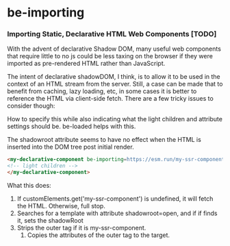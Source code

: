 # be-importing

### Importing Static, Declarative HTML Web Components [TODO]

With the advent of declarative Shadow DOM, many useful web components that require little to no js could be less taxing on the browser if they were imported as pre-rendered HTML rather than JavaScript.

The intent of declarative shadowDOM, I think, is to allow it to be used in the context of an HTML stream from the server.  Still, a case can be made that to benefit from caching, lazy loading, etc, in some cases it is better to reference the HTML via client-side fetch.  There are a few tricky issues to consider though:

How to specify this while also indicating what the light children and attribute settings should be.  be-loaded helps with this.

The shadowroot attribute seems to have no effect when the HTML is inserted into the DOM tree post initial render.  


```html
<my-declarative-component be-importing=https://esm.run/my-ssr-component/my-ssr-component.html>
<!-- light children -->
</my-declarative-component>
```

What this does:

1.  If customElements.get('my-ssr-component') is undefined, it will fetch the HTML.  Otherwise, full stop.
2.  Searches for a template with attribute shadowroot=open, and if if finds it, sets the shadowRoot
3.  Strips the outer tag if it is my-ssr-component.
      1.  Copies the attributes of the outer tag to the target.